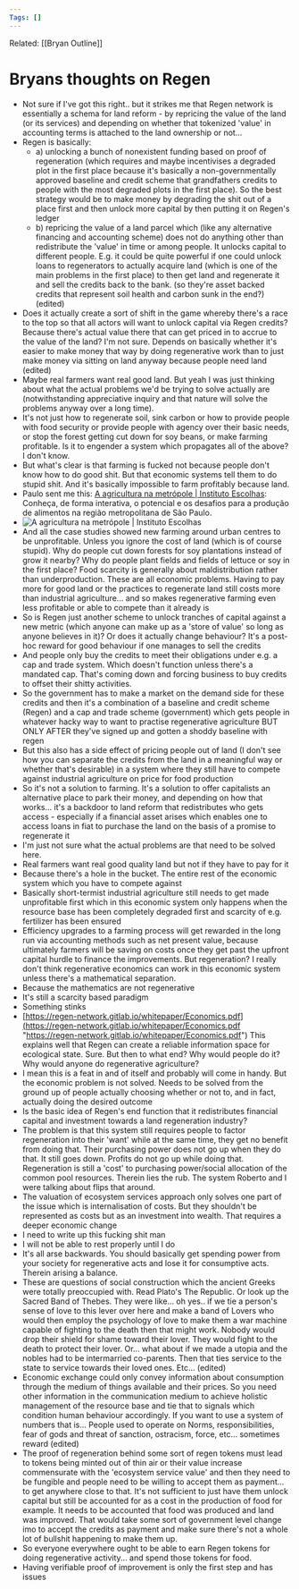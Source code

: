 ```yaml
---
Tags: []
---
```

Related: [[Bryan Outline]]
# Bryans thoughts on Regen

- Not sure if I've got this right.. but it strikes me that Regen network is essentially a schema for land reform - by repricing the value of the land (or its services) and depending on whether that tokenized 'value' in accounting terms is attached to the land ownership or not... 
- Regen is basically:
	- a) unlocking a bunch of nonexistent funding based on proof of regeneration (which requires and maybe incentivises a degraded plot in the first place because it's basically a non-governmentally approved baseline and credit scheme that grandfathers credits to people with the most degraded plots in the first place). So the best strategy would be to make money by degrading the shit out of a place first and then unlock more capital by then putting it on Regen's ledger 
	- b) repricing the value of a land parcel which (like any alternative financing and accounting scheme) does not do anything other than redistribute the 'value' in time or among people. It unlocks capital to different people. E.g. it could be quite powerful if one could unlock loans to regenerators to actually acquire land (which is one of the main problems in the first place) to then get land and regenerate it and sell the credits back to the bank. (so they're asset backed credits that represent soil health and carbon sunk in the end?) (edited)
- Does it actually create a sort of shift in the game whereby there's a race to the top so that all actors will want to unlock capital via Regen credits? Because there's actual value there that can get priced in to accrue to the value of the land? I'm not sure. Depends on basically whether it's easier to make money that way by doing regenerative work than to just make money via sitting on land anyway because people need land (edited)
- Maybe real farmers want real good land. But yeah I was just thinking about what the actual problems we'd be trying to solve actually are (notwithstanding appreciative inquiry and that nature will solve the problems anyway over a long time).
- It's not just how to regenerate soil, sink carbon or how to provide people with food security or provide people with agency over their basic needs, or stop the forest getting cut down for soy beans, or make farming profitable. Is it to engender a system which propagates all of the above? I don't know.
- But what's clear is that farming is fucked not because people don't know how to do good shit. But that economic systems tell them to do stupid shit. And it's basically impossible to farm profitably because land.
- Paulo sent me this: [A agricultura na metrópole | Instituto Escolhas](https://agriculturanametropole.escolhas.org/): Conheça, de forma interativa, o potencial e os desafios para a produção de alimentos na região metropolitana de São Paulo.  
- ![A agricultura na metrópole | Instituto Escolhas](https://images-ext-1.discordapp.net/external/89oeM9Fy6o6rQT-siEFXUDikgG2P5G6ZSiBC3z_zcBs/https/agriculturanametropole.escolhas.org/static/images/social-300x300.jpg)
- And all the case studies showed new farming around urban centres to be unprofitable. Unless you ignore the cost of land (which is of course stupid). Why do people cut down forests for soy plantations instead of grow it nearby? Why do people plant fields and fields of lettuce or soy in the first place? Food scarcity is generally about maldistribution rather than underproduction. These are all economic problems. Having to pay more for good land or the practices to regenerate land still costs more than industrial agriculture... and so makes regenerative farming even less profitable or able to compete than it already is
- So is Regen just another scheme to unlock tranches of capital against a new metric (which anyone can make up as a 'store of value' so long as anyone believes in it)? Or does it actually change behaviour? It's a post-hoc reward for good behaviour if one manages to sell the credits
- And people only buy the credits to meet their obligations under e.g. a cap and trade system. Which doesn't function unless there's a mandated cap. That's coming down and forcing business to buy credits to offset their shitty activities.
- So the government has to make a market on the demand side for these credits and then it's a combination of a baseline and credit scheme (Regen) and a cap and trade scheme (government) which gets people in whatever hacky way to want to practise regenerative agriculture BUT ONLY AFTER they've signed up and gotten a shoddy baseline with regen
- But this also has a side effect of pricing people out of land (I don't see how you can separate the credits from the land in a meaningful way or whether that's desirable) in a system where they still have to compete against industrial agriculture on price for food production
- So it's not a solution to farming. It's a solution to offer capitalists an alternative place to park their money, and depending on how that works... it's a backdoor to land reform that redistributes who gets access - especially if a financial asset arises which enables one to access loans in fiat to purchase the land on the basis of a promise to regenerate it
- I'm just not sure what the actual problems are that need to be solved here.
- Real farmers want real good quality land but not if they have to pay for it
- Because there's a hole in the bucket. The entire rest of the economic system which you have to compete against
- Basically short-termist industrial agriculture still needs to get made unprofitable first which in this economic system only happens when the resource base has been completely degraded first and scarcity of e.g. fertilizer has been ensured
- Efficiency upgrades to a farming process will get rewarded in the long run via accounting methods such as net present value, because ultimately farmers will be saving on costs once they get past the upfront capital hurdle to finance the improvements. But regeneration? I really don't think regenerative economics can work in this economic system unless there's a mathematical separation.
- Because the mathematics are not regenerative
- It's still a scarcity based paradigm
- Something stinks
- [https://regen-network.gitlab.io/whitepaper/Economics.pdf](https://regen-network.gitlab.io/whitepaper/Economics.pdf "https://regen-network.gitlab.io/whitepaper/Economics.pdf") This explains well that Regen can create a reliable information space for ecological state. Sure. But then to what end? Why would people do it? Why would anyone do regenerative agriculture?
- I mean this is a feat in and of itself and probably will come in handy. But the economic problem is not solved. Needs to be solved from the ground up of people actually choosing whether or not to, and in fact, actually doing the desired outcome
- Is the basic idea of Regen's end function that it redistributes financial capital and investment towards a land regeneration industry?
- The problem is that this system still requires people to factor regeneration into their 'want' while at the same time, they get no benefit from doing that. Their purchasing power does not go up when they do that. It still goes down. Profits do not go up while doing that. Regeneration is still a 'cost' to purchasing power/social allocation of the common pool resources. Therein lies the rub. The system Roberto and I were talking about flips that around.
- The valuation of ecosystem services approach only solves one part of the issue which is internalisation of costs. But they shouldn't be represented as costs but as an investment into wealth. That requires a deeper economic change
- I need to write up this fucking shit man
- I will not be able to rest properly until I do
-  It's all arse backwards. You should basically get spending power from your society for regenerative acts and lose it for consumptive acts. Therein arising a balance.
- These are questions of social construction which the ancient Greeks were totally preoccupied with. Read Plato's The Republic. Or look up the Sacred Band of Thebes. They were like... oh yes.. if we tie a person's sense of love to this lever over here and make a band of Lovers who would then employ the psychology of love to make them a war machine capable of fighting to the death then that might work. Nobody would drop their shield for shame toward their lover. They would fight to the death to protect their lover. Or... what about if we made a utopia and the nobles had to be intermarried co-parents. Then that ties service to the state to service towards their loved ones. Etc... (edited)
- Economic exchange could only convey information about consumption through the medium of things available and their prices. So you need other information in the communication medium to achieve holistic management of the resource base and tie that to signals which condition human behaviour accordingly. If you want to use a system of numbers that is... People used to operate on Norms, responsibilities, fear of gods and threat of sanction, ostracism, force, etc... sometimes reward (edited)
- The proof of regeneration behind some sort of regen tokens must lead to tokens being minted out of thin air or their value increase commensurate with the 'ecosystem service value' and then they need to be fungible and people need to be willing to accept them as payment... to get anywhere close to that. It's not sufficient to just have them unlock capital but still be accounted for as a cost in the production of food for example. It needs to be accounted that food was produced and land was improved. That would take some sort of government level change imo to accept the credits as payment and make sure there's not a whole lot of bullshit happening to make them up.
- So everyone everywhere ought to be able to earn Regen tokens for doing regenerative activity... and spend those tokens for food.
- Having verifiable proof of improvement is only the first step and has issues